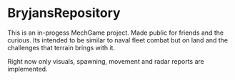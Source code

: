 # BryjansRepository

This is an in-progess MechGame project. Made public for friends and the curious.
Its intended to be similar to naval fleet combat but on land and the challenges that terrain brings with it.

Right now only visuals, spawning, movement and radar reports are implemented.
